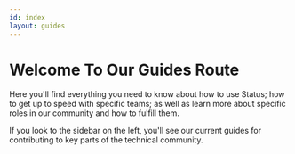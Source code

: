 ```yaml
---
id: index
layout: guides
---
```


# Welcome To Our Guides Route

Here you'll find everything you need to know about how to use Status; how to get up to speed with specific teams; as well as learn more about specific roles in our community and how to fulfill them.

If you look to the sidebar on the left, you'll see our current guides for contributing to key parts of the technical community.

